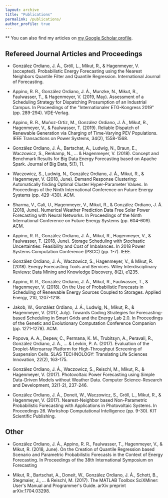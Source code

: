 ```yaml
---
layout: archive
title: "Publications"
permalink: /publications/
author_profile: true
---
```


** You can also find my articles on <a href="https://scholar.google.de/citations?user=en7_34wAAAAJ&hl=en">my Google Scholar profile</a>.

## Refereed Journal Articles and Proceedings

* González Ordiano, J. Á., Gröll, L., Mikut, R., & Hagenmeyer, V. (accepted). Probabilistic Energy Forecasting using the Nearest Neighbors Quantile Filter and Quantile Regression. International Journal of Forecasting.

* Appino, R. R., González Ordiano, J. Á., Munzke, N., Mikut, R., Faulwasser, T., & Hagenmeyer, V. (2019, May). Assessment of a Scheduling Strategy for Dispatching Prosumption of an Industrial Campus. In Proceedings of the "Internationaler ETG-Kongress 2019" (pp. 289-294). VDE-Verlag.

* Appino, R. R., Muñoz-Ortiz, M., González Ordiano, J. Á., Mikut, R., Hagenmeyer, V., & Faulwasser, T. (2019). Reliable Dispatch of Renewable Generation via Charging of Time-Varying PEV Populations. IEEE Transactions on Power Systems, 34(2), 1558-1568.

* González Ordiano, J. Á., Bartschat, A., Ludwig, N., Braun, E., Waczowicz, S., Renkamp, N., ... & Hagenmeyer, V. (2018). Concept and Benchmark Results for Big Data Energy Forecasting based on Apache Spark. Journal of Big Data, 5(1), 11.

* Waczowicz, S., Ludwig, N., González Ordiano, J. Á., Mikut, R., & Hagenmeyer, V. (2018, June). Demand Response Clustering: Automatically finding Optimal Cluster Hyper-Parameter Values. In Proceedings of the Ninth International Conference on Future Energy Systems (pp. 429-430). ACM.

* Sharma, V., Cali, U., Hagenmeyer, V., Mikut, R., & González Ordiano, J. Á. (2018, June). Numerical Weather Prediction Data Free Solar Power Forecasting with Neural Networks. In Proceedings of the Ninth International Conference on Future Energy Systems (pp. 604-609). ACM.

* Appino, R. R., González Ordiano, J. Á., Mikut, R., Hagenmeyer, V., & Faulwasser, T. (2018, June). Storage Scheduling with Stochastic Uncertainties: Feasibility and Cost of Imbalances. In 2018 Power Systems Computation Conference (PSCC) (pp. 1-7). IEEE.

* González Ordiano, J. Á., Waczowicz, S., Hagenmeyer, V., & Mikut, R. (2018). Energy Forecasting Tools and Services. Wiley Interdisciplinary Reviews: Data Mining and Knowledge Discovery, 8(2), e1235.

* Appino, R. R., González Ordiano, J. Á., Mikut, R., Faulwasser, T., & Hagenmeyer, V. (2018). On the Use of Probabilistic Forecasts in Scheduling of Renewable Energy Sources Coupled to Storages. Applied Energy, 210, 1207-1218.

* Jakob, W., González Ordiano, J. Á., Ludwig, N., Mikut, R., & Hagenmeyer, V. (2017, July). Towards Coding Strategies for Forecasting-based Scheduling in Smart Grids and the Energy Lab 2.0. In Proceedings of the Genetic and Evolutionary Computation Conference Companion (pp. 1271-1278). ACM.

* Popova, A. A., Depew, C., Permana, K. M., Trubitsyn, A., Peravali, R., González Ordiano, J. Á., ... & Levkin, P. A. (2017). Evaluation of the Droplet-Microarray Platform for High-Throughput Screening of Suspension Cells. SLAS TECHNOLOGY: Translating Life Sciences Innovation, 22(2), 163-175. 

* González Ordiano, J. Á., Waczowicz, S., Reischl, M., Mikut, R., & Hagenmeyer, V. (2017). Photovoltaic Power Forecasting using Simple Data-Driven Models without Weather Data. Computer Science-Research and Development, 32(1-2), 237-246.

* González Ordiano, J. Á., Doneit, W., Waczowicz, S., Gröll, L., Mikut, R., & Hagenmeyer, V. (2017). Nearest-Neighbor based Non-Parametric Probabilistic Forecasting with Applications in Photovoltaic Systems. In Proceedings 26. Workshop Computational Intelligence (pp. 9-30). KIT Scientific Publishing.

## Other

* González Ordiano, J. Á., Appino, R. R., Faulwasser, T., Hagenmeyer, V., & Mikut, R. (2018, June). On the Creation of Quantile Regression based Scenario and Parametric Probabilistic Forecasts in the Context of Energy Forecasting. In Proceedings of the 38th International Symposium on Forecasting

* Mikut, R., Bartschat, A., Doneit, W., González Ordiano, J. Á., Schott, B., Stegmaier, J., ... & Reischl, M. (2017). The MATLAB Toolbox SciXMiner: User's Manual and Programmer's Guide. arXiv preprint arXiv:1704.03298.



